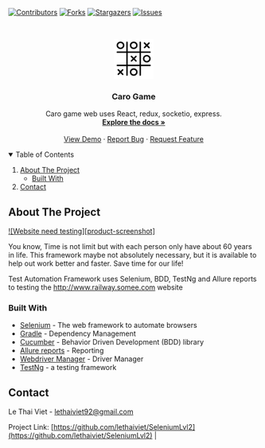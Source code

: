 [![Contributors][contributors-shield]][contributors-url]
[![Forks][forks-shield]][forks-url]
[![Stargazers][stars-shield]][stars-url]
[![Issues][issues-shield]][issues-url]

<!-- PROJECT LOGO -->
<br />
<p align="center">
  <a href="https://github.com/lethaiviet/web-caro-game-client">
    <img src="src/assets/icon-game.png" alt="Logo" width="80" height="80">
  </a>

<h3 align="center">Caro Game</h3>

  <p align="center">
    Caro game web uses React, redux, socketio, express.
    <br />
    <a href="https://github.com/lethaiviet/web-caro-game-client"><strong>Explore the docs »</strong></a>
    <br />
    <br />
    <a href="https://lethaiviet.github.io/my-caro-game.github.io">View Demo</a>
    ·
    <a href="https://github.com/lethaiviet/web-caro-game-client">Report Bug</a>
    ·
    <a href="https://github.com/lethaiviet/web-caro-game-client">Request Feature</a>
  </p>

<!-- TABLE OF CONTENTS -->
<details open="open">
  <summary>Table of Contents</summary>
  <ol>
    <li>
      <a href="#about-the-project">About The Project</a>
      <ul>
        <li><a href="#built-with">Built With</a></li>
      </ul>
    </li>
    <li><a href="#contact">Contact</a></li>
  </ol>
</details>

<!-- ABOUT THE PROJECT -->

## About The Project

[![Website need testing][product-screenshot]](http://www.railway.somee.com/Page/HomePage.cshtml)

You know, Time is not limit but with each person only have about 60 years in life. This framework maybe not absolutely
necessary, but it is available to help out work better and faster. Save time for our life!

Test Automation Framework uses Selenium, BDD, TestNg and Allure reports to testing the http://www.railway.somee.com
website

### Built With

- [Selenium](http://www.seleniumhq.org/) - The web framework to automate browsers
- [Gradle](https://gradle.org/) - Dependency Management
- [Cucumber](https://cucumber.io/) - Behavior Driven Development (BDD) library
- [Allure reports](http://allure.qatools.ru/) - Reporting
- [Webdriver Manager](https://github.com/bonigarcia/webdrivermanager) - Driver Manager
- [TestNg](https://testng.org/doc/) - a testing framework

<!-- CONTACT -->

## Contact

Le Thai Viet - [lethaiviet92@gmail.com]()

Project Link: [https://github.com/lethaiviet/SeleniumLvl2](https://github.com/lethaiviet/SeleniumLvl2) |

<!-- MARKDOWN LINKS & IMAGES -->
<!-- https://www.markdownguide.org/basic-syntax/#reference-style-links -->

[contributors-shield]: https://img.shields.io/github/contributors/lethaiviet/web-caro-game-client.svg?style=for-the-badge
[contributors-url]: https://github.com/lethaiviet/web-caro-game-client/graphs/contributors
[forks-shield]: https://img.shields.io/github/forks/lethaiviet/web-caro-game-client.svg?style=for-the-badge
[forks-url]: https://github.com/lethaiviet/web-caro-game-client/graphs/network/members
[stars-shield]: https://img.shields.io/github/stars/lethaiviet/web-caro-game-client.svg?style=for-the-badge
[stars-url]: https://github.com/lethaiviet/web-caro-game-client/graphs/stargazers
[issues-shield]: https://img.shields.io/github/issues/lethaiviet/web-caro-game-client.svg?style=for-the-badge
[issues-url]: https://github.com/lethaiviet/web-caro-game-client/graphs/issues
[license-shield]: https://img.shields.io/github/license/othneildrew/Best-README-Template.svg?style=for-the-badge
[license-url]: https://github.com/lethaiviet/web-caro-game-client/graphs/blob/master/LICENSE.txt
[linkedin-shield]: https://img.shields.io/badge/-LinkedIn-black.svg?style=for-the-badge&logo=linkedin&colorB=555
